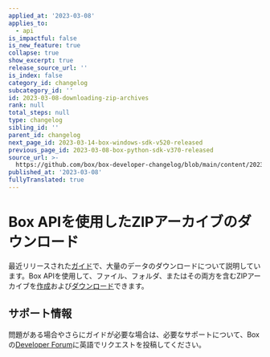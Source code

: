 ```yaml
---
applied_at: '2023-03-08'
applies_to:
  - api
is_impactful: false
is_new_feature: true
collapse: true
show_excerpt: true
release_source_url: ''
is_index: false
category_id: changelog
subcategory_id: ''
id: 2023-03-08-downloading-zip-archives
rank: null
total_steps: null
type: changelog
sibling_id: ''
parent_id: changelog
next_page_id: 2023-03-14-box-windows-sdk-v520-released
previous_page_id: 2023-03-08-box-python-sdk-v370-released
source_url: >-
  https://github.com/box/box-developer-changelog/blob/main/content/2023/03-08-downloading-zip-archives.md
published_at: '2023-03-08'
fullyTranslated: true
---
```

# Box APIを使用したZIPアーカイブのダウンロード

最近リリースされた[ガイド][1]で、大量のデータのダウンロードについて説明しています。Box APIを使用して、ファイル、フォルダ、またはその両方を含むZIPアーカイブを[作成][2]および[ダウンロード][3]できます。

## サポート情報

問題がある場合やさらにガイドが必要な場合は、必要なサポートについて、Boxの[Developer Forum][4]に英語でリクエストを投稿してください。

[1]: g://downloads/zip-archive

[2]: e://post-zip-downloads

[3]: e://get-zip-downloads-id-content

[4]: https://support.box.com/hc/en-us/community/topics/360001932973-Platform-and-Developer-Forum
